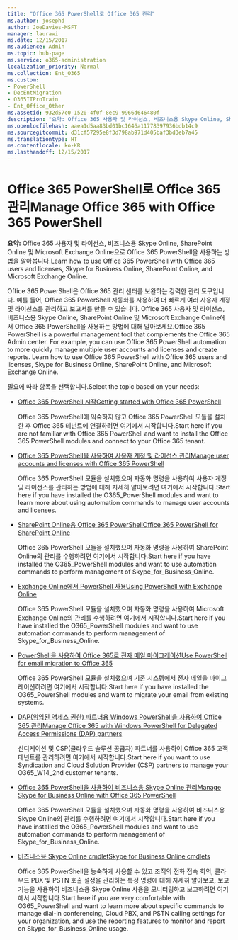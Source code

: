 ```yaml
---
title: "Office 365 PowerShell로 Office 365 관리"
ms.author: josephd
author: JoeDavies-MSFT
manager: laurawi
ms.date: 12/15/2017
ms.audience: Admin
ms.topic: hub-page
ms.service: o365-administration
localization_priority: Normal
ms.collection: Ent_O365
ms.custom:
- PowerShell
- DecEntMigration
- O365ITProTrain
- Ent_Office_Other
ms.assetid: 932d57c0-1520-4f0f-8ec9-9966d646480f
description: "요약: Office 365 사용자 및 라이선스, 비즈니스용 Skype Online, SharePoint Online 및 Microsoft Exchange Online으로 Office 365 PowerShell을 사용하는 방법을 알아봅니다."
ms.openlocfilehash: aaea1d5aa83bd01bc1646a11778397936bdb14c9
ms.sourcegitcommit: d31cf57295e8f3d798ab971d405baf3bd3eb7a45
ms.translationtype: HT
ms.contentlocale: ko-KR
ms.lasthandoff: 12/15/2017
---
```

# <a name="manage-office-365-with-office-365-powershell"></a><span data-ttu-id="d0285-103">Office 365 PowerShell로 Office 365 관리</span><span class="sxs-lookup"><span data-stu-id="d0285-103">Manage Office 365 with Office 365 PowerShell</span></span>

 <span data-ttu-id="d0285-104">**요약:** Office 365 사용자 및 라이선스, 비즈니스용 Skype Online, SharePoint Online 및 Microsoft Exchange Online으로 Office 365 PowerShell을 사용하는 방법을 알아봅니다.</span><span class="sxs-lookup"><span data-stu-id="d0285-104">Learn how to use Office 365 PowerShell with Office 365 users and licenses, Skype for Business Online, SharePoint Online, and Microsoft Exchange Online.</span></span>
  
<span data-ttu-id="d0285-p101">Office 365 PowerShell은 Office 365 관리 센터를 보완하는 강력한 관리 도구입니다. 예를 들어, Office 365 PowerShell 자동화를 사용하여 더 빠르게 여러 사용자 계정 및 라이선스를 관리하고 보고서를 만들 수 있습니다. Office 365 사용자 및 라이선스, 비즈니스용 Skype Online, SharePoint Online 및 Microsoft Exchange Online에서 Office 365 PowerShell을 사용하는 방법에 대해 알아보세요.</span><span class="sxs-lookup"><span data-stu-id="d0285-p101">Office 365 PowerShell is a powerful management tool that complements the Office 365 Admin center. For example, you can use Office 365 PowerShell automation to more quickly manage multiple user accounts and licenses and create reports. Learn how to use Office 365 PowerShell with Office 365 users and licenses, Skype for Business Online, SharePoint Online, and Microsoft Exchange Online.</span></span> 
  
<span data-ttu-id="d0285-108">필요에 따라 항목을 선택합니다.</span><span class="sxs-lookup"><span data-stu-id="d0285-108">Select the topic based on your needs:</span></span>
  
- [<span data-ttu-id="d0285-109">Office 365 PowerShell 시작</span><span class="sxs-lookup"><span data-stu-id="d0285-109">Getting started with Office 365 PowerShell</span></span>](getting-started-with-office-365-powershell.md)
    
    <span data-ttu-id="d0285-110">Office 365 PowerShell에 익숙하지 않고 Office 365 PowerShell 모듈을 설치한 후 Office 365 테넌트에 연결하려면 여기에서 시작합니다.</span><span class="sxs-lookup"><span data-stu-id="d0285-110">Start here if you are not familiar with Office 365 PowerShell and want to install the Office 365 PowerShell modules and connect to your Office 365 tenant.</span></span>
    
- [<span data-ttu-id="d0285-111">Office 365 PowerShell을 사용하여 사용자 계정 및 라이선스 관리</span><span class="sxs-lookup"><span data-stu-id="d0285-111">Manage user accounts and licenses with Office 365 PowerShell</span></span>](manage-user-accounts-and-licenses-with-office-365-powershell.md)
    
    <span data-ttu-id="d0285-112">Office 365 PowerShell 모듈을 설치했으며 자동화 명령을 사용하여 사용자 계정 및 라이선스를 관리하는 방법에 대해 자세히 알아보려면 여기에서 시작합니다.</span><span class="sxs-lookup"><span data-stu-id="d0285-112">Start here if you have installed the O365_PowerShell modules and want to learn more about using automation commands to manage user accounts and licenses.</span></span>
    
- <span data-ttu-id="d0285-113">[SharePoint Online용 Office 365 PowerShell]((https://technet.microsoft.com/ko-KR/library/fp161362.aspx))</span><span class="sxs-lookup"><span data-stu-id="d0285-113">[Office 365 PowerShell for SharePoint Online]((https://technet.microsoft.com/ko-KR/library/fp161362.aspx))</span></span>
    
    <span data-ttu-id="d0285-114">Office 365 PowerShell 모듈을 설치했으며 자동화 명령을 사용하여 SharePoint Online의 관리를 수행하려면 여기에서 시작합니다.</span><span class="sxs-lookup"><span data-stu-id="d0285-114">Start here if you have installed the O365_PowerShell modules and want to use automation commands to perform management of Skype_for_Business_Online.</span></span>
    
- [<span data-ttu-id="d0285-115">Exchange Online에서 PowerShell 사용</span><span class="sxs-lookup"><span data-stu-id="d0285-115">Using PowerShell with Exchange Online</span></span>](https://technet.microsoft.com/library/jj200677%28v=exchg.160%29.aspx)
    
    <span data-ttu-id="d0285-116">Office 365 PowerShell 모듈을 설치했으며 자동화 명령을 사용하여 Microsoft Exchange Online의 관리를 수행하려면 여기에서 시작합니다.</span><span class="sxs-lookup"><span data-stu-id="d0285-116">Start here if you have installed the O365_PowerShell modules and want to use automation commands to perform management of Skype_for_Business_Online.</span></span>
    
- [<span data-ttu-id="d0285-117">PowerShell을 사용하여 Office 365로 전자 메일 마이그레이션</span><span class="sxs-lookup"><span data-stu-id="d0285-117">Use PowerShell for email migration to Office 365</span></span>](use-powershell-for-email-migration-to-office-365.md)
    
    <span data-ttu-id="d0285-118">Office 365 PowerShell 모듈을 설치했으며 기존 시스템에서 전자 메일을 마이그레이션하려면 여기에서 시작합니다.</span><span class="sxs-lookup"><span data-stu-id="d0285-118">Start here if you have installed the O365_PowerShell modules and want to migrate your email from existing systems.</span></span> 
    
- [<span data-ttu-id="d0285-119">DAP(위임된 액세스 권한) 파트너용 Windows PowerShell을 사용하여 Office 365 관리</span><span class="sxs-lookup"><span data-stu-id="d0285-119">Manage Office 365 with Windows PowerShell for Delegated Access Permissions (DAP) partners</span></span>](manage-office-365-with-windows-powershell-for-delegated-access-permissions-dap-p.md)
    
    <span data-ttu-id="d0285-120">신디케이션 및 CSP(클라우드 솔루션 공급자) 파트너를 사용하여 Office 365 고객 테넌트를 관리하려면 여기에서 시작합니다.</span><span class="sxs-lookup"><span data-stu-id="d0285-120">Start here if you want to use Syndication and Cloud Solution Provider (CSP) partners to manage your O365_W14_2nd customer tenants.</span></span> 
    
- [<span data-ttu-id="d0285-121">Office 365 PowerShell을 사용하여 비즈니스용 Skype Online 관리</span><span class="sxs-lookup"><span data-stu-id="d0285-121">Manage Skype for Business Online with Office 365 PowerShell</span></span>](manage-skype-for-business-online-with-office-365-powershell.md)
    
    <span data-ttu-id="d0285-122">Office 365 PowerShell 모듈을 설치했으며 자동화 명령을 사용하여 비즈니스용 Skype Online의 관리를 수행하려면 여기에서 시작합니다.</span><span class="sxs-lookup"><span data-stu-id="d0285-122">Start here if you have installed the O365_PowerShell modules and want to use automation commands to perform management of Skype_for_Business_Online.</span></span>
    
- <span data-ttu-id="d0285-123">[비즈니스용 Skype Online cmdlet]((http://technet.microsoft.com/library/141fbda3-992a-4eeb-9352-c6b0ffd760f6.aspx))</span><span class="sxs-lookup"><span data-stu-id="d0285-123">[Skype for Business Online cmdlets]((http://technet.microsoft.com/library/141fbda3-992a-4eeb-9352-c6b0ffd760f6.aspx))</span></span>
    
    <span data-ttu-id="d0285-124">Office 365 PowerShell을 능숙하게 사용할 수 있고 조직의 전화 접속 회의, 클라우드 PBX 및 PSTN 호출 설정을 관리하는 특정 명령에 대해 자세히 알아보고, 보고 기능을 사용하여 비즈니스용 Skype Online 사용을 모니터링하고 보고하려면 여기에서 시작합니다.</span><span class="sxs-lookup"><span data-stu-id="d0285-124">Start here if you are very comfortable with O365_PowerShell  and want to learn more about specific commands to manage dial-in conferencing, Cloud PBX, and PSTN calling settings for your organization, and use the reporting features to monitor and report on Skype_for_Business_Online usage.</span></span>
    

